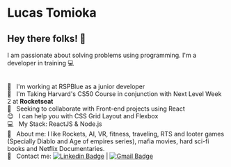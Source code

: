 # Lucas Tomioka

## Hey there folks! 👋
I am passionate about solving problems using programming.
I'm a developer in training :computer:

 <br/> :office:         &nbsp; I'm working at RSPBlue as a junior developer
 <br/> :rocket:         &nbsp; I'm Taking Harvard's CS50 Course in conjunction with Next Level Week 2 at **Rocketseat**
 <br/> :purple_heart:   &nbsp; Seeking to collaborate with Front-end projects using React
 <br/> :blush:          &nbsp; I can help you with CSS Grid Layout and Flexbox
 <br/> :computer:       &nbsp; My Stack: ReactJS & Node.js
 <br/> :speech_balloon: &nbsp; About me: I like Rockets, AI, VR, fitness, traveling, RTS and looter games (Specially Diablo and Age of empires series), mafia movies, hard sci-fi books and Netflix Documentaries.
 <br/> :email:          &nbsp; Contact me: [![Linkedin Badge](https://img.shields.io/badge/-LucasTomioka-blue?style=flat-square&logo=Linkedin&logoColor=white&link=https://www.linkedin.com/in/lucas-tomioka-048772157//)](https://www.linkedin.com/in/lucas-tomioka-048772157/) 
| 
[![Gmail Badge](https://img.shields.io/badge/-lucastomioka1910@gmail.com-c14438?style=flat-square&logo=Gmail&logoColor=white&link=mailto:lucastomioka1910@gmail.com)](mailto:lucastomioka1910@gmail.com)
